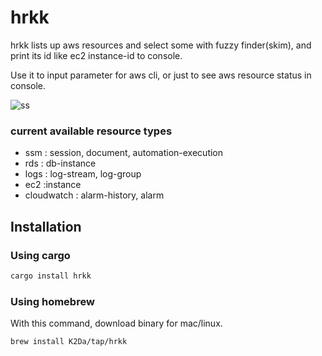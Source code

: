 # hrkk
hrkk lists up aws resources and select some with fuzzy finder(skim), and print its id like ec2 instance-id to console.

Use it to input parameter for aws cli, or just to see aws resource status in console.

![ss](https://user-images.githubusercontent.com/367828/85136202-40bb6a80-b27a-11ea-9fc8-aca763d9f1ad.gif)

### current available resource types

- ssm : session, document, automation-execution
- rds : db-instance
- logs : log-stream, log-group
- ec2 :instance
- cloudwatch : alarm-history, alarm


## Installation
### Using cargo

```bash
cargo install hrkk
```

### Using homebrew
With this command, download binary for mac/linux.

```
brew install K2Da/tap/hrkk
```
